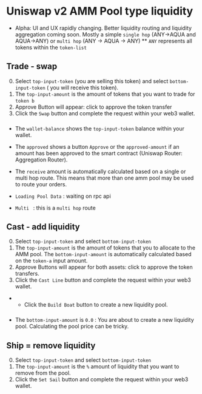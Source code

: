 # Uniswap v2 AMM Pool type liquidity

- Alpha: UI and UX rapidly changing. Better liquidity routing and liquidity aggregation coming soon. Mostly a simple `single hop` (ANY->AQUA and AQUA->ANY) or `multi hop` (ANY -> AQUA -> ANY)
  \*\* `ANY` represents all tokens within the `token-list`

## Trade - swap

0. Select `top-input-token` (you are selling this token) and select `bottom-input-token` ( you will receive this token).
1. The `top-input-amount` is the amount of tokens that you want to trade for `token b`
2. Approve Button will appear: click to approve the token transfer
3. Click the `Swap` button and complete the request within your web3 wallet.

###

- The `wallet-balance` shows the `top-input-token` balance within your wallet.

- The `approved` shows a button `Approve` or the `approved-amount` if an amount has been approved to the smart contract (Uniswap Router: Aggregation Router).

- The `receive` amount is automatically calculated based on a single or multi hop route. This means that more than one amm pool may be used to route your orders.

- `Loading Pool Data` : waiting on rpc api
- `Multi ` : this is a `multi hop` route

## Cast - add liquidity

0. Select `top-input-token` and select `bottom-input-token`
1. The `top-input-amount` is the amount of tokens that you to allocate to the AMM pool. The `bottom-input-amount` is automatically calculated based on the `token-a` input amount.
2. Approve Buttons will appear for both assets: click to approve the token transfers.
3. Click the `Cast Line` button and complete the request within your web3 wallet.

- - Click the `Build Boat` button to create a new liquidity pool.

###

- The `bottom-input-amount` is `0.0` : You are about to create a new liquidity pool. Calculating the pool price can be tricky.

## Ship = remove liquidity

0. Select `top-input-token` and select `bottom-input-token`
1. The `top-input-amount` is the `%` amount of liquidity that you want to remove from the pool.
2. Click the `Set Sail` button and complete the request within your web3 wallet.
